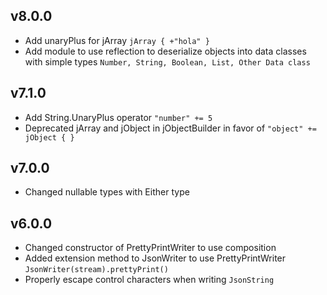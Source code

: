 ## v8.0.0
- Add unaryPlus for jArray ```jArray { +"hola" }```
- Add module to use reflection to deserialize objects into data classes with simple types ```Number, String, Boolean, List, Other Data class```
## v7.1.0

- Add String.UnaryPlus operator ```"number" += 5```
- Deprecated jArray and jObject in jObjectBuilder in favor of ```"object" += jObject { }```

## v7.0.0

- Changed nullable types with Either type

## v6.0.0

- Changed constructor of PrettyPrintWriter to use composition
- Added extension method to JsonWriter to use PrettyPrintWriter
  ```JsonWriter(stream).prettyPrint()```
- Properly escape control characters when writing ````JsonString````